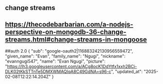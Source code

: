 ## change streams
## https://thecodebarbarian.com/a-nodejs-perspective-on-mongodb-36-change-streams.html#change-streams-in-mongoose

##auth 2.0
{
  "sub": "google-oauth2|116883242130956559472",
  "given_name": "Evan",
  "family_name": "Ngugi",
  "nickname": "evanngugi547",
  "name": "Evan Ngugi",
  "picture": "https://lh3.googleusercontent.com/a/ACg8ocK1DdYtfx1xxh2BCi-DLK02tKkSTTnTe5DMXWMAQIqA8C49GdNA=s96-c",
  "updated_at": "2025-02-08T12:22:14.204Z"
}